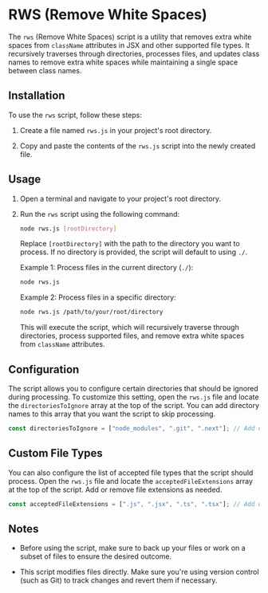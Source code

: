 # RWS (Remove White Spaces)

The `rws` (Remove White Spaces) script is a utility that removes extra white spaces from `className` attributes in JSX and other supported file types. It recursively traverses through directories, processes files, and updates class names to remove extra white spaces while maintaining a single space between class names.

## Installation

To use the `rws` script, follow these steps:

1. Create a file named `rws.js` in your project's root directory.

2. Copy and paste the contents of the `rws.js` script into the newly created file.

## Usage

1. Open a terminal and navigate to your project's root directory.

2. Run the `rws` script using the following command:

   ```bash
   node rws.js [rootDirectory]
   ```

   Replace `[rootDirectory]` with the path to the directory you want to process. If no directory is provided, the script will default to using `./`.

   Example 1: Process files in the current directory (`./`):

   ```bash
   node rws.js
   ```

   Example 2: Process files in a specific directory:

   ```bash
   node rws.js /path/to/your/root/directory
   ```

   This will execute the script, which will recursively traverse through directories, process supported files, and remove extra white spaces from `className` attributes.

## Configuration

The script allows you to configure certain directories that should be ignored during processing. To customize this setting, open the `rws.js` file and locate the `directoriesToIgnore` array at the top of the script. You can add directory names to this array that you want the script to skip processing.

```javascript
const directoriesToIgnore = ["node_modules", ".git", ".next"]; // Add or remove more directories as needed
```

## Custom File Types

You can also configure the list of accepted file types that the script should process. Open the `rws.js` file and locate the `acceptedFileExtensions` array at the top of the script. Add or remove file extensions as needed.

```javascript
const acceptedFileExtensions = [".js", ".jsx", ".ts", ".tsx"]; // Add or remove more extensions as needed
```

## Notes

- Before using the script, make sure to back up your files or work on a subset of files to ensure the desired outcome.

- This script modifies files directly. Make sure you're using version control (such as Git) to track changes and revert them if necessary.
